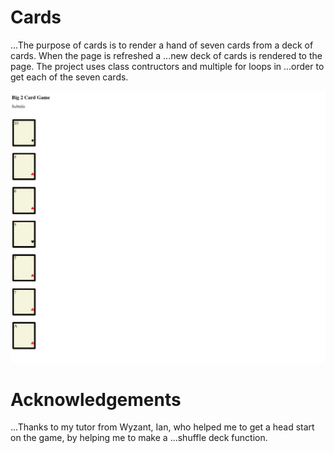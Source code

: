 # Cards

...The purpose of cards is to render a hand of seven cards from a deck of cards. When the page is refreshed a 
...new deck of cards is rendered to the page. The project uses class contructors and multiple for loops in 
...order to get each of the seven cards. 

![Alt text](images/seven-cards.png?raw=true "Example")

# Acknowledgements

...Thanks to my tutor from Wyzant, Ian, who helped me to get a head start on the game, by helping me to make a 
...shuffle deck function.  